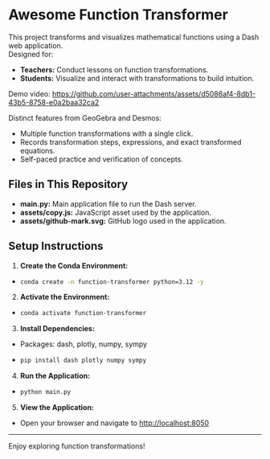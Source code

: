 # Awesome Function Transformer

This project transforms and visualizes mathematical functions using a Dash web application.  
Designed for:
- **Teachers:** Conduct lessons on function transformations.
- **Students:** Visualize and interact with transformations to build intuition.  

Demo video:
https://github.com/user-attachments/assets/d5086af4-8db1-43b5-8758-e0a2baa32ca2

Distinct features from GeoGebra and Desmos:
- Multiple function transformations with a single click.
- Records transformation steps, expressions, and exact transformed equations.
- Self-paced practice and verification of concepts.

## Files in This Repository
- **main.py:** Main application file to run the Dash server.
- **assets/copy.js:** JavaScript asset used by the application.
- **assets/github-mark.svg:** GitHub logo used in the application.

## Setup Instructions
1. **Create the Conda Environment:**
  - ```sh
    conda create -n function-transformer python=3.12 -y
    ```
2. **Activate the Environment:**
  - ```sh
    conda activate function-transformer
    ```
3. **Install Dependencies:**
  - Packages: dash, plotly, numpy, sympy
  - ```sh
    pip install dash plotly numpy sympy
    ```
4. **Run the Application:**
  - ```sh
    python main.py
    ```
5. **View the Application:**
  - Open your browser and navigate to [http://localhost:8050](http://localhost:8050)

---

Enjoy exploring function transformations!
